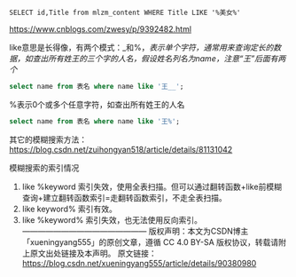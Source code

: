 ```
SELECT id,Title from mlzm_content WHERE Title LIKE '%美女%'
```

https://www.cnblogs.com/zwesy/p/9392482.html

like意思是长得像，有两个模式：_和%，_表示单个字符，通常用来查询定长的数据，如查出所有姓王的三个字的人名，假设姓名列名为name，注意“王”后面有两个_

```sql
select name from 表名 where name like '王__';
```

%表示0个或多个任意字符，如查出所有姓王的人名

```sql
select name from 表名 where name like '王%';
```



其它的模糊搜索方法：https://blog.csdn.net/zuihongyan518/article/details/81131042



模糊搜索的索引情况

1. like   %keyword    索引失效，使用全表扫描。但可以通过翻转函数+like前模糊查询+建立翻转函数索引=走翻转函数索引，不走全表扫描。
2. like   keyword%    索引有效。
3. like   %keyword% 索引失效，也无法使用反向索引。
————————————————
版权声明：本文为CSDN博主「xueningyang555」的原创文章，遵循 CC 4.0 BY-SA 版权协议，转载请附上原文出处链接及本声明。
原文链接：https://blog.csdn.net/xueningyang555/article/details/90380980